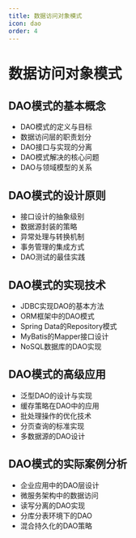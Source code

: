 ```yaml
---
title: 数据访问对象模式
icon: dao
order: 4
---
```


# 数据访问对象模式

## DAO模式的基本概念

- DAO模式的定义与目标
- 数据访问层的职责划分
- DAO接口与实现的分离
- DAO模式解决的核心问题
- DAO与领域模型的关系

## DAO模式的设计原则

- 接口设计的抽象级别
- 数据源封装的策略
- 异常处理与转换机制
- 事务管理的集成方式
- DAO测试的最佳实践

## DAO模式的实现技术

- JDBC实现DAO的基本方法
- ORM框架中的DAO模式
- Spring Data的Repository模式
- MyBatis的Mapper接口设计
- NoSQL数据库的DAO实现

## DAO模式的高级应用

- 泛型DAO的设计与实现
- 缓存策略在DAO中的应用
- 批处理操作的优化技术
- 分页查询的标准实现
- 多数据源的DAO设计

## DAO模式的实际案例分析

- 企业应用中的DAO层设计
- 微服务架构中的数据访问
- 读写分离的DAO实现
- 分库分表环境下的DAO
- 混合持久化的DAO策略
